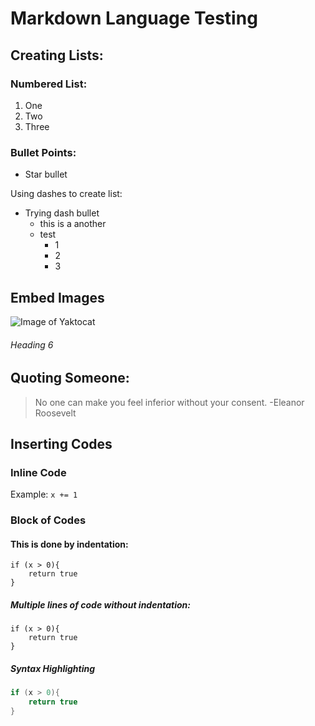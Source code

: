 # Markdown Language Testing

## Creating Lists:
### Numbered List:
1. One
2. Two
3. Three

### Bullet Points:
* Star bullet

Using dashes to create list:
- Trying dash bullet
    - this is a another
    - test 
        - 1
        - 2
        - 3

## Embed Images
![Image of Yaktocat](https://octodex.github.com/images/yaktocat.png)

###### Heading 6

## Quoting Someone:
> No one can make you feel inferior without your consent.
> -Eleanor Roosevelt

## Inserting Codes

### Inline Code
Example: `x += 1`

### Block of Codes

#### This is done by indentation:
    if (x > 0){
        return true
    }

##### Multiple lines of code without indentation:
```
if (x > 0){
    return true
}
```

##### Syntax Highlighting
```c
if (x > 0){
    return true
}
```
